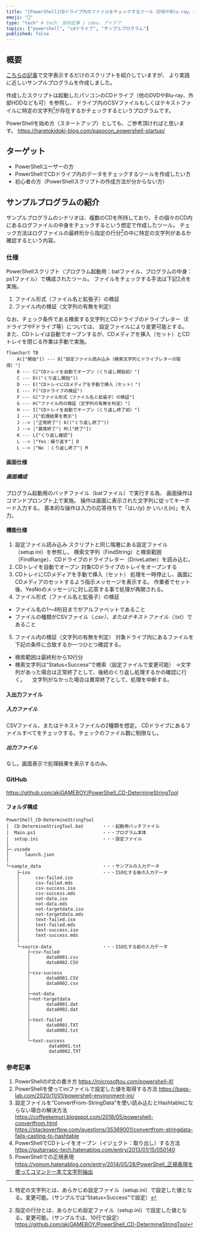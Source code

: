 ```yaml
---
title: "[PowerShell]CDドライブ内のファイルをチェックするツール（DVDやBlu-ray、外部HDDでも可）"
emoji: "💪"
type: "tech" # tech: 技術記事 / idea: アイデア
topics: ["powershell", "cdドライブ", "サンプルプログラム"]
published: false
---
```


## 概要
[こちらの記事](https://haretokidoki-blog.com/pasocon_powershell-startup/)で文字表示するだけのスクリプトを紹介していますが、
より実践に近しいサンプルプログラムを作成しました。

作成したスクリプトは起動したパソコンのCDドライブ（他のDVDやBlu-ray、外部HDDなども可）を参照し、
ドライブ内のCSVファイルもしくはテキストファイルに特定の文字列[^1]が存在するかチェックするというプログラムです。
[^1]: 特定の文字列とは、あらかじめ設定ファイル（setup.ini）で設定した値となる。変更可能。（サンプルでは“Status=Success”で設定）

PowerShellを始め方（スタートアップ）としても、ご参考頂ければと思います。
https://haretokidoki-blog.com/pasocon_powershell-startup/
## ターゲット
- PowerShellユーザーの方
- PowerShellでCDドライブ内のデータをチェックするツールを作成したい方
- 初心者の方（PowerShellスクリプトの作成方法が分からない方）
## サンプルプログラムの紹介
サンプルプログラムのシナリオは、複数のCDを所持しており、その個々のCD内にあるログファイルの中身をチェックするという想定で作成したツール。
チェック方法はログファイルの最終桁から指定の行分[^2]の中に特定の文字列があるか確認するという内容。
[^2]: 指定の行分とは、あらかじめ設定ファイル（setup.ini）で設定した値となる。変更可能。（サンプルでは、10行で設定）
https://github.com/akiGAMEBOY/PowerShell_CD-DetermineStringTool
### 仕様
PowerShellスクリプト（プログラム起動用：batファイル、プログラムの中身：ps1ファイル）で構成されたツール。
ファイルをチェックする手法は下記2点を実施。
1. ファイル形式（ファイル名と拡張子）の検証
2. ファイル内の検証（文字列の有無を判定）

なお、チェック条件である検索する文字列とCDドライブのドライブレター（EドライブやFドライブ等）については、
設定ファイルにより変更可能とする。
また、CDトレイは自動でオープンするが、CDメディアを挿入（セット）とCDトレイを閉じる作業は手動で実施。
```mermaid
flowchart TB
    A(["開始"]) --- B["設定ファイル読み込み（検索文字列とドライブレターの取得）"]
    B --- C["CDトレイを自動でオープン（くり返し開始前）"]
    C --- D(("くり返し開始"))
    D --- E("CDトレイにCDメディアを手動で挿入（セット）")
    E --- F("CDドライブの検証")
    F --- G["ファイル形式（ファイル名と拡張子）の検証"]
    G --- H["ファイル内の検証（文字列の有無を判定）"]
    H --- I["CDトレイを自動でオープン（くり返し終了前）"]
    I --- J{"処理結果を表示"}
    J --> |"正常終了"| K(("くり返し終了"))
    J --> |"異常終了"| M(["終了"])
    K --- L{"くり返し確認"}
    L --> |"Yes：繰り返す"| D
    L --> |"No ：くり返し終了"| M
```
#### 画面仕様
##### 画面構成
プログラム起動用のバッチファイル（batファイル）で実行する為、
画面操作はコマンドプロンプト上で実施。
操作は画面に表示された文字列に従ってキーボード入力する。
基本的な操作は入力の応答待ちで「はい(y) か いいえ(n)」を入力。

#### 機能仕様
1. 設定ファイル読み込み
スクリプトと同じ階層にある設定ファイル（setup.ini）を参照し、
検索文字列（FindString）と検索範囲（FindRange）、CDドライブのドライブレター（DriveLatter）を読み込む。
2. CDトレイを自動でオープン
対象CDドライブのトレイをオープンする
3. CDトレイにCDメディアを手動で挿入（セット）
処理を一時停止し、画面にCDメディアのセットするよう指示メッセージを表示する。
作業者でセット後、YesNoのメッセージに対し応答する事で処理が再開される。
4. ファイル形式（ファイル名と拡張子）の検証
- ファイル名の1～4桁目までがアルファベットであること
- ファイルの種類がCSVファイル（*.csv）、またはテキストファイル（*.txt）であること
5. ファイル内の検証（文字列の有無を判定）
対象ドライブ内にあるファイルを下記の条件に合致するか一つひとつ確認する。
- 検索範囲は最終桁から10行分
- 検索文字列は“Status=Success”で検索（設定ファイルで変更可能）
→文字列があった場合は正常終了として、後続のくり返し処理するかの確認に行く。
　文字列がなかった場合は異常終了として、処理を中断する。
#### 入出力ファイル
##### 入力ファイル
CSVファイル、またはテキストファイルの2種類を想定。
CDドライブにあるファイルすべてをチェックする。チェックのファイル数に制限なし。
##### 出力ファイル
なし。画面表示で処理結果を表示するのみ。
### GitHub
https://github.com/akiGAMEBOY/PowerShell_CD-DetermineStringTool
#### フォルダ構成
```
PowerShell_CD-DetermineStringTool
│  CD-DetermineStringTool.bat       ・・・起動用バッチファイル
│  Main.ps1                         ・・・プログラム本体
│  setup.ini                        ・・・設定ファイル
│
├─.vscode
│      launch.json
│
└─sample_data                       ・・・サンプルの入力データ
    ├─iso                           ・・・ISO化する後の入力データ
    │      csv-failed.iso
    │      csv-failed.mds
    │      csv-success.iso
    │      csv-success.mds
    │      not-data.iso
    │      not-data.mds
    │      not-targetdata.iso
    │      not-targetdata.mds
    │      text-failed.iso
    │      text-failed.mds
    │      text-success.iso
    │      text-success.mds
    │
    └─source-data                   ・・・ISO化する前の入力データ
        ├─csv-failed
        │      data0001.csv
        │      data0002.CSV
        │
        ├─csv-success
        │      data0001.CSV
        │      data0002.csv
        │
        ├─not-data
        ├─not-targetdata
        │      data0001.dat
        │      data0002.dat
        │
        ├─text-failed
        │      data0001.TXT
        │      data0002.txt
        │
        └─text-success
                data0001.txt
                data0002.TXT
```
### 参考記事
1. PowerShellのif文の書き方
https://microsoftou.com/powershell-if/
2. PowerShellを使ってiniファイルで設定した値を取得する方法
https://bags-lab.com/2020/11/01/powershell-environment-ini/
3. 設定ファイルを“ConvertFrom-StringData”を使い読み込むとHashtableにならない場合の解決方法
https://coffeekemuri.blogspot.com/2018/05/powershell-convertfrom.html
https://stackoverflow.com/questions/35369001/convertfrom-stringdata-fails-casting-to-hashtable
4. PowerShellでCDトレイをオープン（イジェクト：取り出し）する方法
https://guitarrapc-tech.hatenablog.com/entry/2013/01/15/050140
5. PowerShellでの正規表現
https://yomon.hatenablog.com/entry/2014/05/28/PowerShell_正規表現を使ってコマンド一本で文字列抽出
